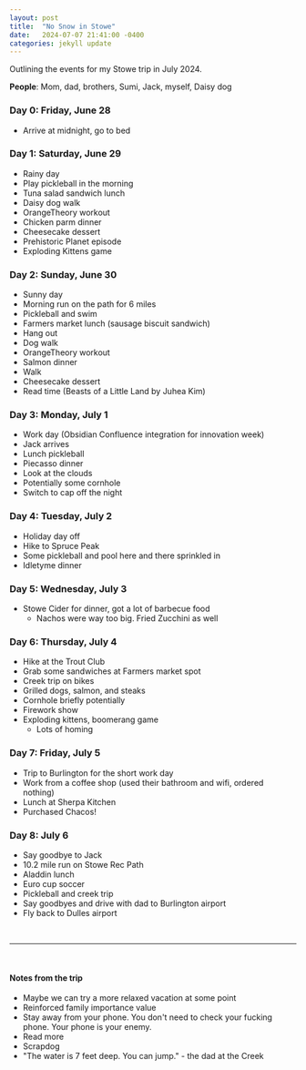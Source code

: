 ```yaml
---
layout: post
title:  "No Snow in Stowe"
date:   2024-07-07 21:41:00 -0400
categories: jekyll update
---
```


Outlining the events for my Stowe trip in July 2024.

**People**: Mom, dad, brothers, Sumi, Jack, myself, Daisy dog

### Day 0: Friday, June 28

- Arrive at midnight, go to bed

### Day 1: Saturday, June 29

- Rainy day
- Play pickleball in the morning
- Tuna salad sandwich lunch
- Daisy dog walk
- OrangeTheory workout
- Chicken parm dinner
- Cheesecake dessert
- Prehistoric Planet episode
- Exploding Kittens game

### Day 2: Sunday, June 30

- Sunny day
- Morning run on the path for 6 miles
- Pickleball and swim
- Farmers market lunch (sausage biscuit sandwich)
- Hang out
- Dog walk
- OrangeTheory workout
- Salmon dinner
- Walk
- Cheesecake dessert
- Read time (Beasts of a Little Land by Juhea Kim)

### Day 3: Monday, July 1

- Work day (Obsidian Confluence integration for innovation week)
- Jack arrives
- Lunch pickleball
- Piecasso dinner
- Look at the clouds
- Potentially some cornhole
- Switch to cap off the night

### Day 4: Tuesday, July 2

- Holiday day off
- Hike to Spruce Peak
- Some pickleball and pool here and there sprinkled in
- Idletyme dinner

### Day 5: Wednesday, July 3

- Stowe Cider for dinner, got a lot of barbecue food
  - Nachos were way too big. Fried Zucchini as well

### Day 6: Thursday, July 4

- Hike at the Trout Club
- Grab some sandwiches at Farmers market spot
- Creek trip on bikes
- Grilled dogs, salmon, and steaks
- Cornhole briefly potentially
- Firework show
- Exploding kittens, boomerang game
  - Lots of homing

### Day 7: Friday, July 5

- Trip to Burlington for the short work day
- Work from a coffee shop (used their bathroom and wifi, ordered nothing)
- Lunch at Sherpa Kitchen
- Purchased Chacos!

### Day 8: July 6

- Say goodbye to Jack
- 10.2 mile run on Stowe Rec Path
- Aladdin lunch
- Euro cup soccer
- Pickleball and creek trip
- Say goodbyes and drive with dad to Burlington airport
- Fly back to Dulles airport

&nbsp;

---

&nbsp;

#### Notes from the trip

- Maybe we can try a more relaxed vacation at some point
- Reinforced family importance value
- Stay away from your phone. You don't need to check your fucking phone. Your phone is your enemy.
- Read more
- Scrapdog
- "The water is 7 feet deep. You can jump." - the dad at the Creek
